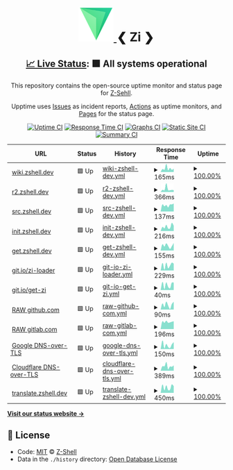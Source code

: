 <h1 align="center">
  <p><a href="https://github.com/z-shell/zi">
    <img src="https://github.com/z-shell/zi/raw/main/docs/images/logo.png" alt="Logo" width="80" height="80" />
  </a> ❮ Zi ❯ </p>
</h1>
<h2 align="center">

[📈 Live Status](https://z-shell.github.io/status): <!--live status--> **🟩 All systems operational**

</h2><div align="center">

This repository contains the open-source uptime monitor and status page for [Z-Sehll](https://github.com/z-shell).

Upptime uses [Issues](https://github.com/z-shell/status/issues) as incident reports, [Actions](https://github.com/z-shell/status/actions) as uptime monitors, and [Pages](https://status.zshell.dev) for the status page.

[![Uptime CI](https://github.com/z-shell/status/workflows/Uptime%20CI/badge.svg)](https://github.com/z-shell/status/actions?query=workflow%3A%22Uptime+CI%22)
[![Response Time CI](https://github.com/z-shell/status/workflows/Response%20Time%20CI/badge.svg)](https://github.com/z-shell/status/actions?query=workflow%3A%22Response+Time+CI%22)
[![Graphs CI](https://github.com/z-shell/status/workflows/Graphs%20CI/badge.svg)](https://github.com/z-shell/status/actions?query=workflow%3A%22Graphs+CI%22)
[![Static Site CI](https://github.com/z-shell/status/workflows/Static%20Site%20CI/badge.svg)](https://github.com/z-shell/status/actions?query=workflow%3A%22Static+Site+CI%22)
[![Summary CI](https://github.com/z-shell/status/workflows/Summary%20CI/badge.svg)](https://github.com/z-shell/uptime-status/actions?query=workflow%3A%22Summary+CI%22)

<!--start: status pages-->
<!-- This summary is generated by Upptime (https://github.com/upptime/upptime) -->
<!-- Do not edit this manually, your changes will be overwritten -->
<!-- prettier-ignore -->
| URL | Status | History | Response Time | Uptime |
| --- | ------ | ------- | ------------- | ------ |
| <img alt="" src="https://wiki.zshell.dev/favicon.ico" height="13"> [wiki.zshell.dev](https://wiki.zshell.dev) | 🟩 Up | [wiki-zshell-dev.yml](https://github.com/z-shell/status/commits/HEAD/history/wiki-zshell-dev.yml) | <details><summary><img alt="Response time graph" src="./graphs/wiki-zshell-dev/response-time-week.png" height="20"> 165ms</summary><br><a href="https://status.zshell.dev/history/wiki-zshell-dev"><img alt="Response time 165" src="https://img.shields.io/endpoint?url=https%3A%2F%2Fraw.githubusercontent.com%2Fz-shell%2Fstatus%2FHEAD%2Fapi%2Fwiki-zshell-dev%2Fresponse-time.json"></a><br><a href="https://status.zshell.dev/history/wiki-zshell-dev"><img alt="24-hour response time 84" src="https://img.shields.io/endpoint?url=https%3A%2F%2Fraw.githubusercontent.com%2Fz-shell%2Fstatus%2FHEAD%2Fapi%2Fwiki-zshell-dev%2Fresponse-time-day.json"></a><br><a href="https://status.zshell.dev/history/wiki-zshell-dev"><img alt="7-day response time 165" src="https://img.shields.io/endpoint?url=https%3A%2F%2Fraw.githubusercontent.com%2Fz-shell%2Fstatus%2FHEAD%2Fapi%2Fwiki-zshell-dev%2Fresponse-time-week.json"></a><br><a href="https://status.zshell.dev/history/wiki-zshell-dev"><img alt="30-day response time 158" src="https://img.shields.io/endpoint?url=https%3A%2F%2Fraw.githubusercontent.com%2Fz-shell%2Fstatus%2FHEAD%2Fapi%2Fwiki-zshell-dev%2Fresponse-time-month.json"></a><br><a href="https://status.zshell.dev/history/wiki-zshell-dev"><img alt="1-year response time 165" src="https://img.shields.io/endpoint?url=https%3A%2F%2Fraw.githubusercontent.com%2Fz-shell%2Fstatus%2FHEAD%2Fapi%2Fwiki-zshell-dev%2Fresponse-time-year.json"></a></details> | <details><summary><a href="https://status.zshell.dev/history/wiki-zshell-dev">100.00%</a></summary><a href="https://status.zshell.dev/history/wiki-zshell-dev"><img alt="All-time uptime 99.93%" src="https://img.shields.io/endpoint?url=https%3A%2F%2Fraw.githubusercontent.com%2Fz-shell%2Fstatus%2FHEAD%2Fapi%2Fwiki-zshell-dev%2Fuptime.json"></a><br><a href="https://status.zshell.dev/history/wiki-zshell-dev"><img alt="24-hour uptime 100.00%" src="https://img.shields.io/endpoint?url=https%3A%2F%2Fraw.githubusercontent.com%2Fz-shell%2Fstatus%2FHEAD%2Fapi%2Fwiki-zshell-dev%2Fuptime-day.json"></a><br><a href="https://status.zshell.dev/history/wiki-zshell-dev"><img alt="7-day uptime 100.00%" src="https://img.shields.io/endpoint?url=https%3A%2F%2Fraw.githubusercontent.com%2Fz-shell%2Fstatus%2FHEAD%2Fapi%2Fwiki-zshell-dev%2Fuptime-week.json"></a><br><a href="https://status.zshell.dev/history/wiki-zshell-dev"><img alt="30-day uptime 100.00%" src="https://img.shields.io/endpoint?url=https%3A%2F%2Fraw.githubusercontent.com%2Fz-shell%2Fstatus%2FHEAD%2Fapi%2Fwiki-zshell-dev%2Fuptime-month.json"></a><br><a href="https://status.zshell.dev/history/wiki-zshell-dev"><img alt="1-year uptime 99.98%" src="https://img.shields.io/endpoint?url=https%3A%2F%2Fraw.githubusercontent.com%2Fz-shell%2Fstatus%2FHEAD%2Fapi%2Fwiki-zshell-dev%2Fuptime-year.json"></a></details>
| <img alt="" src="https://wiki.zshell.dev/favicon.ico" height="13"> [r2.zshell.dev](https://r2.zshell.dev/src/zsh/init.zsh) | 🟩 Up | [r2-zshell-dev.yml](https://github.com/z-shell/status/commits/HEAD/history/r2-zshell-dev.yml) | <details><summary><img alt="Response time graph" src="./graphs/r2-zshell-dev/response-time-week.png" height="20"> 366ms</summary><br><a href="https://status.zshell.dev/history/r2-zshell-dev"><img alt="Response time 454" src="https://img.shields.io/endpoint?url=https%3A%2F%2Fraw.githubusercontent.com%2Fz-shell%2Fstatus%2FHEAD%2Fapi%2Fr2-zshell-dev%2Fresponse-time.json"></a><br><a href="https://status.zshell.dev/history/r2-zshell-dev"><img alt="24-hour response time 217" src="https://img.shields.io/endpoint?url=https%3A%2F%2Fraw.githubusercontent.com%2Fz-shell%2Fstatus%2FHEAD%2Fapi%2Fr2-zshell-dev%2Fresponse-time-day.json"></a><br><a href="https://status.zshell.dev/history/r2-zshell-dev"><img alt="7-day response time 366" src="https://img.shields.io/endpoint?url=https%3A%2F%2Fraw.githubusercontent.com%2Fz-shell%2Fstatus%2FHEAD%2Fapi%2Fr2-zshell-dev%2Fresponse-time-week.json"></a><br><a href="https://status.zshell.dev/history/r2-zshell-dev"><img alt="30-day response time 336" src="https://img.shields.io/endpoint?url=https%3A%2F%2Fraw.githubusercontent.com%2Fz-shell%2Fstatus%2FHEAD%2Fapi%2Fr2-zshell-dev%2Fresponse-time-month.json"></a><br><a href="https://status.zshell.dev/history/r2-zshell-dev"><img alt="1-year response time 452" src="https://img.shields.io/endpoint?url=https%3A%2F%2Fraw.githubusercontent.com%2Fz-shell%2Fstatus%2FHEAD%2Fapi%2Fr2-zshell-dev%2Fresponse-time-year.json"></a></details> | <details><summary><a href="https://status.zshell.dev/history/r2-zshell-dev">100.00%</a></summary><a href="https://status.zshell.dev/history/r2-zshell-dev"><img alt="All-time uptime 99.91%" src="https://img.shields.io/endpoint?url=https%3A%2F%2Fraw.githubusercontent.com%2Fz-shell%2Fstatus%2FHEAD%2Fapi%2Fr2-zshell-dev%2Fuptime.json"></a><br><a href="https://status.zshell.dev/history/r2-zshell-dev"><img alt="24-hour uptime 100.00%" src="https://img.shields.io/endpoint?url=https%3A%2F%2Fraw.githubusercontent.com%2Fz-shell%2Fstatus%2FHEAD%2Fapi%2Fr2-zshell-dev%2Fuptime-day.json"></a><br><a href="https://status.zshell.dev/history/r2-zshell-dev"><img alt="7-day uptime 100.00%" src="https://img.shields.io/endpoint?url=https%3A%2F%2Fraw.githubusercontent.com%2Fz-shell%2Fstatus%2FHEAD%2Fapi%2Fr2-zshell-dev%2Fuptime-week.json"></a><br><a href="https://status.zshell.dev/history/r2-zshell-dev"><img alt="30-day uptime 100.00%" src="https://img.shields.io/endpoint?url=https%3A%2F%2Fraw.githubusercontent.com%2Fz-shell%2Fstatus%2FHEAD%2Fapi%2Fr2-zshell-dev%2Fuptime-month.json"></a><br><a href="https://status.zshell.dev/history/r2-zshell-dev"><img alt="1-year uptime 100.00%" src="https://img.shields.io/endpoint?url=https%3A%2F%2Fraw.githubusercontent.com%2Fz-shell%2Fstatus%2FHEAD%2Fapi%2Fr2-zshell-dev%2Fuptime-year.json"></a></details>
| <img alt="" src="https://wiki.zshell.dev/favicon.ico" height="13"> [src.zshell.dev](https://src.zshell.dev/zsh/init.zsh) | 🟩 Up | [src-zshell-dev.yml](https://github.com/z-shell/status/commits/HEAD/history/src-zshell-dev.yml) | <details><summary><img alt="Response time graph" src="./graphs/src-zshell-dev/response-time-week.png" height="20"> 137ms</summary><br><a href="https://status.zshell.dev/history/src-zshell-dev"><img alt="Response time 152" src="https://img.shields.io/endpoint?url=https%3A%2F%2Fraw.githubusercontent.com%2Fz-shell%2Fstatus%2FHEAD%2Fapi%2Fsrc-zshell-dev%2Fresponse-time.json"></a><br><a href="https://status.zshell.dev/history/src-zshell-dev"><img alt="24-hour response time 107" src="https://img.shields.io/endpoint?url=https%3A%2F%2Fraw.githubusercontent.com%2Fz-shell%2Fstatus%2FHEAD%2Fapi%2Fsrc-zshell-dev%2Fresponse-time-day.json"></a><br><a href="https://status.zshell.dev/history/src-zshell-dev"><img alt="7-day response time 137" src="https://img.shields.io/endpoint?url=https%3A%2F%2Fraw.githubusercontent.com%2Fz-shell%2Fstatus%2FHEAD%2Fapi%2Fsrc-zshell-dev%2Fresponse-time-week.json"></a><br><a href="https://status.zshell.dev/history/src-zshell-dev"><img alt="30-day response time 151" src="https://img.shields.io/endpoint?url=https%3A%2F%2Fraw.githubusercontent.com%2Fz-shell%2Fstatus%2FHEAD%2Fapi%2Fsrc-zshell-dev%2Fresponse-time-month.json"></a><br><a href="https://status.zshell.dev/history/src-zshell-dev"><img alt="1-year response time 151" src="https://img.shields.io/endpoint?url=https%3A%2F%2Fraw.githubusercontent.com%2Fz-shell%2Fstatus%2FHEAD%2Fapi%2Fsrc-zshell-dev%2Fresponse-time-year.json"></a></details> | <details><summary><a href="https://status.zshell.dev/history/src-zshell-dev">100.00%</a></summary><a href="https://status.zshell.dev/history/src-zshell-dev"><img alt="All-time uptime 99.98%" src="https://img.shields.io/endpoint?url=https%3A%2F%2Fraw.githubusercontent.com%2Fz-shell%2Fstatus%2FHEAD%2Fapi%2Fsrc-zshell-dev%2Fuptime.json"></a><br><a href="https://status.zshell.dev/history/src-zshell-dev"><img alt="24-hour uptime 100.00%" src="https://img.shields.io/endpoint?url=https%3A%2F%2Fraw.githubusercontent.com%2Fz-shell%2Fstatus%2FHEAD%2Fapi%2Fsrc-zshell-dev%2Fuptime-day.json"></a><br><a href="https://status.zshell.dev/history/src-zshell-dev"><img alt="7-day uptime 100.00%" src="https://img.shields.io/endpoint?url=https%3A%2F%2Fraw.githubusercontent.com%2Fz-shell%2Fstatus%2FHEAD%2Fapi%2Fsrc-zshell-dev%2Fuptime-week.json"></a><br><a href="https://status.zshell.dev/history/src-zshell-dev"><img alt="30-day uptime 100.00%" src="https://img.shields.io/endpoint?url=https%3A%2F%2Fraw.githubusercontent.com%2Fz-shell%2Fstatus%2FHEAD%2Fapi%2Fsrc-zshell-dev%2Fuptime-month.json"></a><br><a href="https://status.zshell.dev/history/src-zshell-dev"><img alt="1-year uptime 99.98%" src="https://img.shields.io/endpoint?url=https%3A%2F%2Fraw.githubusercontent.com%2Fz-shell%2Fstatus%2FHEAD%2Fapi%2Fsrc-zshell-dev%2Fuptime-year.json"></a></details>
| <img alt="" src="https://wiki.zshell.dev/favicon.ico" height="13"> [init.zshell.dev](https://init.zshell.dev) | 🟩 Up | [init-zshell-dev.yml](https://github.com/z-shell/status/commits/HEAD/history/init-zshell-dev.yml) | <details><summary><img alt="Response time graph" src="./graphs/init-zshell-dev/response-time-week.png" height="20"> 216ms</summary><br><a href="https://status.zshell.dev/history/init-zshell-dev"><img alt="Response time 239" src="https://img.shields.io/endpoint?url=https%3A%2F%2Fraw.githubusercontent.com%2Fz-shell%2Fstatus%2FHEAD%2Fapi%2Finit-zshell-dev%2Fresponse-time.json"></a><br><a href="https://status.zshell.dev/history/init-zshell-dev"><img alt="24-hour response time 135" src="https://img.shields.io/endpoint?url=https%3A%2F%2Fraw.githubusercontent.com%2Fz-shell%2Fstatus%2FHEAD%2Fapi%2Finit-zshell-dev%2Fresponse-time-day.json"></a><br><a href="https://status.zshell.dev/history/init-zshell-dev"><img alt="7-day response time 216" src="https://img.shields.io/endpoint?url=https%3A%2F%2Fraw.githubusercontent.com%2Fz-shell%2Fstatus%2FHEAD%2Fapi%2Finit-zshell-dev%2Fresponse-time-week.json"></a><br><a href="https://status.zshell.dev/history/init-zshell-dev"><img alt="30-day response time 195" src="https://img.shields.io/endpoint?url=https%3A%2F%2Fraw.githubusercontent.com%2Fz-shell%2Fstatus%2FHEAD%2Fapi%2Finit-zshell-dev%2Fresponse-time-month.json"></a><br><a href="https://status.zshell.dev/history/init-zshell-dev"><img alt="1-year response time 241" src="https://img.shields.io/endpoint?url=https%3A%2F%2Fraw.githubusercontent.com%2Fz-shell%2Fstatus%2FHEAD%2Fapi%2Finit-zshell-dev%2Fresponse-time-year.json"></a></details> | <details><summary><a href="https://status.zshell.dev/history/init-zshell-dev">100.00%</a></summary><a href="https://status.zshell.dev/history/init-zshell-dev"><img alt="All-time uptime 99.97%" src="https://img.shields.io/endpoint?url=https%3A%2F%2Fraw.githubusercontent.com%2Fz-shell%2Fstatus%2FHEAD%2Fapi%2Finit-zshell-dev%2Fuptime.json"></a><br><a href="https://status.zshell.dev/history/init-zshell-dev"><img alt="24-hour uptime 100.00%" src="https://img.shields.io/endpoint?url=https%3A%2F%2Fraw.githubusercontent.com%2Fz-shell%2Fstatus%2FHEAD%2Fapi%2Finit-zshell-dev%2Fuptime-day.json"></a><br><a href="https://status.zshell.dev/history/init-zshell-dev"><img alt="7-day uptime 100.00%" src="https://img.shields.io/endpoint?url=https%3A%2F%2Fraw.githubusercontent.com%2Fz-shell%2Fstatus%2FHEAD%2Fapi%2Finit-zshell-dev%2Fuptime-week.json"></a><br><a href="https://status.zshell.dev/history/init-zshell-dev"><img alt="30-day uptime 100.00%" src="https://img.shields.io/endpoint?url=https%3A%2F%2Fraw.githubusercontent.com%2Fz-shell%2Fstatus%2FHEAD%2Fapi%2Finit-zshell-dev%2Fuptime-month.json"></a><br><a href="https://status.zshell.dev/history/init-zshell-dev"><img alt="1-year uptime 99.98%" src="https://img.shields.io/endpoint?url=https%3A%2F%2Fraw.githubusercontent.com%2Fz-shell%2Fstatus%2FHEAD%2Fapi%2Finit-zshell-dev%2Fuptime-year.json"></a></details>
| <img alt="" src="https://wiki.zshell.dev/favicon.ico" height="13"> [get.zshell.dev](https://get.zshell.dev) | 🟩 Up | [get-zshell-dev.yml](https://github.com/z-shell/status/commits/HEAD/history/get-zshell-dev.yml) | <details><summary><img alt="Response time graph" src="./graphs/get-zshell-dev/response-time-week.png" height="20"> 155ms</summary><br><a href="https://status.zshell.dev/history/get-zshell-dev"><img alt="Response time 262" src="https://img.shields.io/endpoint?url=https%3A%2F%2Fraw.githubusercontent.com%2Fz-shell%2Fstatus%2FHEAD%2Fapi%2Fget-zshell-dev%2Fresponse-time.json"></a><br><a href="https://status.zshell.dev/history/get-zshell-dev"><img alt="24-hour response time 102" src="https://img.shields.io/endpoint?url=https%3A%2F%2Fraw.githubusercontent.com%2Fz-shell%2Fstatus%2FHEAD%2Fapi%2Fget-zshell-dev%2Fresponse-time-day.json"></a><br><a href="https://status.zshell.dev/history/get-zshell-dev"><img alt="7-day response time 155" src="https://img.shields.io/endpoint?url=https%3A%2F%2Fraw.githubusercontent.com%2Fz-shell%2Fstatus%2FHEAD%2Fapi%2Fget-zshell-dev%2Fresponse-time-week.json"></a><br><a href="https://status.zshell.dev/history/get-zshell-dev"><img alt="30-day response time 163" src="https://img.shields.io/endpoint?url=https%3A%2F%2Fraw.githubusercontent.com%2Fz-shell%2Fstatus%2FHEAD%2Fapi%2Fget-zshell-dev%2Fresponse-time-month.json"></a><br><a href="https://status.zshell.dev/history/get-zshell-dev"><img alt="1-year response time 266" src="https://img.shields.io/endpoint?url=https%3A%2F%2Fraw.githubusercontent.com%2Fz-shell%2Fstatus%2FHEAD%2Fapi%2Fget-zshell-dev%2Fresponse-time-year.json"></a></details> | <details><summary><a href="https://status.zshell.dev/history/get-zshell-dev">100.00%</a></summary><a href="https://status.zshell.dev/history/get-zshell-dev"><img alt="All-time uptime 99.91%" src="https://img.shields.io/endpoint?url=https%3A%2F%2Fraw.githubusercontent.com%2Fz-shell%2Fstatus%2FHEAD%2Fapi%2Fget-zshell-dev%2Fuptime.json"></a><br><a href="https://status.zshell.dev/history/get-zshell-dev"><img alt="24-hour uptime 100.00%" src="https://img.shields.io/endpoint?url=https%3A%2F%2Fraw.githubusercontent.com%2Fz-shell%2Fstatus%2FHEAD%2Fapi%2Fget-zshell-dev%2Fuptime-day.json"></a><br><a href="https://status.zshell.dev/history/get-zshell-dev"><img alt="7-day uptime 100.00%" src="https://img.shields.io/endpoint?url=https%3A%2F%2Fraw.githubusercontent.com%2Fz-shell%2Fstatus%2FHEAD%2Fapi%2Fget-zshell-dev%2Fuptime-week.json"></a><br><a href="https://status.zshell.dev/history/get-zshell-dev"><img alt="30-day uptime 100.00%" src="https://img.shields.io/endpoint?url=https%3A%2F%2Fraw.githubusercontent.com%2Fz-shell%2Fstatus%2FHEAD%2Fapi%2Fget-zshell-dev%2Fuptime-month.json"></a><br><a href="https://status.zshell.dev/history/get-zshell-dev"><img alt="1-year uptime 99.98%" src="https://img.shields.io/endpoint?url=https%3A%2F%2Fraw.githubusercontent.com%2Fz-shell%2Fstatus%2FHEAD%2Fapi%2Fget-zshell-dev%2Fuptime-year.json"></a></details>
| <img alt="" src="https://github.com/favicon.ico" height="13"> [git.io/zi-loader](https://git.io/zi-loader) | 🟩 Up | [git-io-zi-loader.yml](https://github.com/z-shell/status/commits/HEAD/history/git-io-zi-loader.yml) | <details><summary><img alt="Response time graph" src="./graphs/git-io-zi-loader/response-time-week.png" height="20"> 229ms</summary><br><a href="https://status.zshell.dev/history/git-io-zi-loader"><img alt="Response time 267" src="https://img.shields.io/endpoint?url=https%3A%2F%2Fraw.githubusercontent.com%2Fz-shell%2Fstatus%2FHEAD%2Fapi%2Fgit-io-zi-loader%2Fresponse-time.json"></a><br><a href="https://status.zshell.dev/history/git-io-zi-loader"><img alt="24-hour response time 241" src="https://img.shields.io/endpoint?url=https%3A%2F%2Fraw.githubusercontent.com%2Fz-shell%2Fstatus%2FHEAD%2Fapi%2Fgit-io-zi-loader%2Fresponse-time-day.json"></a><br><a href="https://status.zshell.dev/history/git-io-zi-loader"><img alt="7-day response time 229" src="https://img.shields.io/endpoint?url=https%3A%2F%2Fraw.githubusercontent.com%2Fz-shell%2Fstatus%2FHEAD%2Fapi%2Fgit-io-zi-loader%2Fresponse-time-week.json"></a><br><a href="https://status.zshell.dev/history/git-io-zi-loader"><img alt="30-day response time 199" src="https://img.shields.io/endpoint?url=https%3A%2F%2Fraw.githubusercontent.com%2Fz-shell%2Fstatus%2FHEAD%2Fapi%2Fgit-io-zi-loader%2Fresponse-time-month.json"></a><br><a href="https://status.zshell.dev/history/git-io-zi-loader"><img alt="1-year response time 273" src="https://img.shields.io/endpoint?url=https%3A%2F%2Fraw.githubusercontent.com%2Fz-shell%2Fstatus%2FHEAD%2Fapi%2Fgit-io-zi-loader%2Fresponse-time-year.json"></a></details> | <details><summary><a href="https://status.zshell.dev/history/git-io-zi-loader">100.00%</a></summary><a href="https://status.zshell.dev/history/git-io-zi-loader"><img alt="All-time uptime 99.86%" src="https://img.shields.io/endpoint?url=https%3A%2F%2Fraw.githubusercontent.com%2Fz-shell%2Fstatus%2FHEAD%2Fapi%2Fgit-io-zi-loader%2Fuptime.json"></a><br><a href="https://status.zshell.dev/history/git-io-zi-loader"><img alt="24-hour uptime 100.00%" src="https://img.shields.io/endpoint?url=https%3A%2F%2Fraw.githubusercontent.com%2Fz-shell%2Fstatus%2FHEAD%2Fapi%2Fgit-io-zi-loader%2Fuptime-day.json"></a><br><a href="https://status.zshell.dev/history/git-io-zi-loader"><img alt="7-day uptime 100.00%" src="https://img.shields.io/endpoint?url=https%3A%2F%2Fraw.githubusercontent.com%2Fz-shell%2Fstatus%2FHEAD%2Fapi%2Fgit-io-zi-loader%2Fuptime-week.json"></a><br><a href="https://status.zshell.dev/history/git-io-zi-loader"><img alt="30-day uptime 100.00%" src="https://img.shields.io/endpoint?url=https%3A%2F%2Fraw.githubusercontent.com%2Fz-shell%2Fstatus%2FHEAD%2Fapi%2Fgit-io-zi-loader%2Fuptime-month.json"></a><br><a href="https://status.zshell.dev/history/git-io-zi-loader"><img alt="1-year uptime 99.97%" src="https://img.shields.io/endpoint?url=https%3A%2F%2Fraw.githubusercontent.com%2Fz-shell%2Fstatus%2FHEAD%2Fapi%2Fgit-io-zi-loader%2Fuptime-year.json"></a></details>
| <img alt="" src="https://github.com/favicon.ico" height="13"> [git.io/get-zi](https://git.io/get-zi) | 🟩 Up | [git-io-get-zi.yml](https://github.com/z-shell/status/commits/HEAD/history/git-io-get-zi.yml) | <details><summary><img alt="Response time graph" src="./graphs/git-io-get-zi/response-time-week.png" height="20"> 40ms</summary><br><a href="https://status.zshell.dev/history/git-io-get-zi"><img alt="Response time 80" src="https://img.shields.io/endpoint?url=https%3A%2F%2Fraw.githubusercontent.com%2Fz-shell%2Fstatus%2FHEAD%2Fapi%2Fgit-io-get-zi%2Fresponse-time.json"></a><br><a href="https://status.zshell.dev/history/git-io-get-zi"><img alt="24-hour response time 25" src="https://img.shields.io/endpoint?url=https%3A%2F%2Fraw.githubusercontent.com%2Fz-shell%2Fstatus%2FHEAD%2Fapi%2Fgit-io-get-zi%2Fresponse-time-day.json"></a><br><a href="https://status.zshell.dev/history/git-io-get-zi"><img alt="7-day response time 40" src="https://img.shields.io/endpoint?url=https%3A%2F%2Fraw.githubusercontent.com%2Fz-shell%2Fstatus%2FHEAD%2Fapi%2Fgit-io-get-zi%2Fresponse-time-week.json"></a><br><a href="https://status.zshell.dev/history/git-io-get-zi"><img alt="30-day response time 47" src="https://img.shields.io/endpoint?url=https%3A%2F%2Fraw.githubusercontent.com%2Fz-shell%2Fstatus%2FHEAD%2Fapi%2Fgit-io-get-zi%2Fresponse-time-month.json"></a><br><a href="https://status.zshell.dev/history/git-io-get-zi"><img alt="1-year response time 82" src="https://img.shields.io/endpoint?url=https%3A%2F%2Fraw.githubusercontent.com%2Fz-shell%2Fstatus%2FHEAD%2Fapi%2Fgit-io-get-zi%2Fresponse-time-year.json"></a></details> | <details><summary><a href="https://status.zshell.dev/history/git-io-get-zi">100.00%</a></summary><a href="https://status.zshell.dev/history/git-io-get-zi"><img alt="All-time uptime 99.85%" src="https://img.shields.io/endpoint?url=https%3A%2F%2Fraw.githubusercontent.com%2Fz-shell%2Fstatus%2FHEAD%2Fapi%2Fgit-io-get-zi%2Fuptime.json"></a><br><a href="https://status.zshell.dev/history/git-io-get-zi"><img alt="24-hour uptime 100.00%" src="https://img.shields.io/endpoint?url=https%3A%2F%2Fraw.githubusercontent.com%2Fz-shell%2Fstatus%2FHEAD%2Fapi%2Fgit-io-get-zi%2Fuptime-day.json"></a><br><a href="https://status.zshell.dev/history/git-io-get-zi"><img alt="7-day uptime 100.00%" src="https://img.shields.io/endpoint?url=https%3A%2F%2Fraw.githubusercontent.com%2Fz-shell%2Fstatus%2FHEAD%2Fapi%2Fgit-io-get-zi%2Fuptime-week.json"></a><br><a href="https://status.zshell.dev/history/git-io-get-zi"><img alt="30-day uptime 100.00%" src="https://img.shields.io/endpoint?url=https%3A%2F%2Fraw.githubusercontent.com%2Fz-shell%2Fstatus%2FHEAD%2Fapi%2Fgit-io-get-zi%2Fuptime-month.json"></a><br><a href="https://status.zshell.dev/history/git-io-get-zi"><img alt="1-year uptime 99.96%" src="https://img.shields.io/endpoint?url=https%3A%2F%2Fraw.githubusercontent.com%2Fz-shell%2Fstatus%2FHEAD%2Fapi%2Fgit-io-get-zi%2Fuptime-year.json"></a></details>
| <img alt="" src="https://github.com/favicon.ico" height="13"> [RAW github.com](https://raw.githubusercontent.com/z-shell/zi/main/docs/README.md) | 🟩 Up | [raw-github-com.yml](https://github.com/z-shell/status/commits/HEAD/history/raw-github-com.yml) | <details><summary><img alt="Response time graph" src="./graphs/raw-github-com/response-time-week.png" height="20"> 90ms</summary><br><a href="https://status.zshell.dev/history/raw-github-com"><img alt="Response time 156" src="https://img.shields.io/endpoint?url=https%3A%2F%2Fraw.githubusercontent.com%2Fz-shell%2Fstatus%2FHEAD%2Fapi%2Fraw-github-com%2Fresponse-time.json"></a><br><a href="https://status.zshell.dev/history/raw-github-com"><img alt="24-hour response time 65" src="https://img.shields.io/endpoint?url=https%3A%2F%2Fraw.githubusercontent.com%2Fz-shell%2Fstatus%2FHEAD%2Fapi%2Fraw-github-com%2Fresponse-time-day.json"></a><br><a href="https://status.zshell.dev/history/raw-github-com"><img alt="7-day response time 90" src="https://img.shields.io/endpoint?url=https%3A%2F%2Fraw.githubusercontent.com%2Fz-shell%2Fstatus%2FHEAD%2Fapi%2Fraw-github-com%2Fresponse-time-week.json"></a><br><a href="https://status.zshell.dev/history/raw-github-com"><img alt="30-day response time 91" src="https://img.shields.io/endpoint?url=https%3A%2F%2Fraw.githubusercontent.com%2Fz-shell%2Fstatus%2FHEAD%2Fapi%2Fraw-github-com%2Fresponse-time-month.json"></a><br><a href="https://status.zshell.dev/history/raw-github-com"><img alt="1-year response time 159" src="https://img.shields.io/endpoint?url=https%3A%2F%2Fraw.githubusercontent.com%2Fz-shell%2Fstatus%2FHEAD%2Fapi%2Fraw-github-com%2Fresponse-time-year.json"></a></details> | <details><summary><a href="https://status.zshell.dev/history/raw-github-com">100.00%</a></summary><a href="https://status.zshell.dev/history/raw-github-com"><img alt="All-time uptime 99.99%" src="https://img.shields.io/endpoint?url=https%3A%2F%2Fraw.githubusercontent.com%2Fz-shell%2Fstatus%2FHEAD%2Fapi%2Fraw-github-com%2Fuptime.json"></a><br><a href="https://status.zshell.dev/history/raw-github-com"><img alt="24-hour uptime 100.00%" src="https://img.shields.io/endpoint?url=https%3A%2F%2Fraw.githubusercontent.com%2Fz-shell%2Fstatus%2FHEAD%2Fapi%2Fraw-github-com%2Fuptime-day.json"></a><br><a href="https://status.zshell.dev/history/raw-github-com"><img alt="7-day uptime 100.00%" src="https://img.shields.io/endpoint?url=https%3A%2F%2Fraw.githubusercontent.com%2Fz-shell%2Fstatus%2FHEAD%2Fapi%2Fraw-github-com%2Fuptime-week.json"></a><br><a href="https://status.zshell.dev/history/raw-github-com"><img alt="30-day uptime 100.00%" src="https://img.shields.io/endpoint?url=https%3A%2F%2Fraw.githubusercontent.com%2Fz-shell%2Fstatus%2FHEAD%2Fapi%2Fraw-github-com%2Fuptime-month.json"></a><br><a href="https://status.zshell.dev/history/raw-github-com"><img alt="1-year uptime 99.99%" src="https://img.shields.io/endpoint?url=https%3A%2F%2Fraw.githubusercontent.com%2Fz-shell%2Fstatus%2FHEAD%2Fapi%2Fraw-github-com%2Fuptime-year.json"></a></details>
| <img alt="" src="https://gitlab.com/assets/favicon-72a2cad5025aa931d6ea56c3201d1f18e68a8cd39788c7c80d5b2b82aa5143ef.png" height="13"> [RAW gitlab.com](https://gitlab.com/ss-o/zi/-/raw/main/docs/README.md) | 🟩 Up | [raw-gitlab-com.yml](https://github.com/z-shell/status/commits/HEAD/history/raw-gitlab-com.yml) | <details><summary><img alt="Response time graph" src="./graphs/raw-gitlab-com/response-time-week.png" height="20"> 196ms</summary><br><a href="https://status.zshell.dev/history/raw-gitlab-com"><img alt="Response time 274" src="https://img.shields.io/endpoint?url=https%3A%2F%2Fraw.githubusercontent.com%2Fz-shell%2Fstatus%2FHEAD%2Fapi%2Fraw-gitlab-com%2Fresponse-time.json"></a><br><a href="https://status.zshell.dev/history/raw-gitlab-com"><img alt="24-hour response time 160" src="https://img.shields.io/endpoint?url=https%3A%2F%2Fraw.githubusercontent.com%2Fz-shell%2Fstatus%2FHEAD%2Fapi%2Fraw-gitlab-com%2Fresponse-time-day.json"></a><br><a href="https://status.zshell.dev/history/raw-gitlab-com"><img alt="7-day response time 196" src="https://img.shields.io/endpoint?url=https%3A%2F%2Fraw.githubusercontent.com%2Fz-shell%2Fstatus%2FHEAD%2Fapi%2Fraw-gitlab-com%2Fresponse-time-week.json"></a><br><a href="https://status.zshell.dev/history/raw-gitlab-com"><img alt="30-day response time 178" src="https://img.shields.io/endpoint?url=https%3A%2F%2Fraw.githubusercontent.com%2Fz-shell%2Fstatus%2FHEAD%2Fapi%2Fraw-gitlab-com%2Fresponse-time-month.json"></a><br><a href="https://status.zshell.dev/history/raw-gitlab-com"><img alt="1-year response time 277" src="https://img.shields.io/endpoint?url=https%3A%2F%2Fraw.githubusercontent.com%2Fz-shell%2Fstatus%2FHEAD%2Fapi%2Fraw-gitlab-com%2Fresponse-time-year.json"></a></details> | <details><summary><a href="https://status.zshell.dev/history/raw-gitlab-com">100.00%</a></summary><a href="https://status.zshell.dev/history/raw-gitlab-com"><img alt="All-time uptime 99.90%" src="https://img.shields.io/endpoint?url=https%3A%2F%2Fraw.githubusercontent.com%2Fz-shell%2Fstatus%2FHEAD%2Fapi%2Fraw-gitlab-com%2Fuptime.json"></a><br><a href="https://status.zshell.dev/history/raw-gitlab-com"><img alt="24-hour uptime 100.00%" src="https://img.shields.io/endpoint?url=https%3A%2F%2Fraw.githubusercontent.com%2Fz-shell%2Fstatus%2FHEAD%2Fapi%2Fraw-gitlab-com%2Fuptime-day.json"></a><br><a href="https://status.zshell.dev/history/raw-gitlab-com"><img alt="7-day uptime 100.00%" src="https://img.shields.io/endpoint?url=https%3A%2F%2Fraw.githubusercontent.com%2Fz-shell%2Fstatus%2FHEAD%2Fapi%2Fraw-gitlab-com%2Fuptime-week.json"></a><br><a href="https://status.zshell.dev/history/raw-gitlab-com"><img alt="30-day uptime 100.00%" src="https://img.shields.io/endpoint?url=https%3A%2F%2Fraw.githubusercontent.com%2Fz-shell%2Fstatus%2FHEAD%2Fapi%2Fraw-gitlab-com%2Fuptime-month.json"></a><br><a href="https://status.zshell.dev/history/raw-gitlab-com"><img alt="1-year uptime 99.98%" src="https://img.shields.io/endpoint?url=https%3A%2F%2Fraw.githubusercontent.com%2Fz-shell%2Fstatus%2FHEAD%2Fapi%2Fraw-gitlab-com%2Fuptime-year.json"></a></details>
| <img alt="" src="https://www.google.com/favicon.ico" height="13"> [Google DNS-over-TLS](https://dns.google) | 🟩 Up | [google-dns-over-tls.yml](https://github.com/z-shell/status/commits/HEAD/history/google-dns-over-tls.yml) | <details><summary><img alt="Response time graph" src="./graphs/google-dns-over-tls/response-time-week.png" height="20"> 150ms</summary><br><a href="https://status.zshell.dev/history/google-dns-over-tls"><img alt="Response time 152" src="https://img.shields.io/endpoint?url=https%3A%2F%2Fraw.githubusercontent.com%2Fz-shell%2Fstatus%2FHEAD%2Fapi%2Fgoogle-dns-over-tls%2Fresponse-time.json"></a><br><a href="https://status.zshell.dev/history/google-dns-over-tls"><img alt="24-hour response time 41" src="https://img.shields.io/endpoint?url=https%3A%2F%2Fraw.githubusercontent.com%2Fz-shell%2Fstatus%2FHEAD%2Fapi%2Fgoogle-dns-over-tls%2Fresponse-time-day.json"></a><br><a href="https://status.zshell.dev/history/google-dns-over-tls"><img alt="7-day response time 150" src="https://img.shields.io/endpoint?url=https%3A%2F%2Fraw.githubusercontent.com%2Fz-shell%2Fstatus%2FHEAD%2Fapi%2Fgoogle-dns-over-tls%2Fresponse-time-week.json"></a><br><a href="https://status.zshell.dev/history/google-dns-over-tls"><img alt="30-day response time 131" src="https://img.shields.io/endpoint?url=https%3A%2F%2Fraw.githubusercontent.com%2Fz-shell%2Fstatus%2FHEAD%2Fapi%2Fgoogle-dns-over-tls%2Fresponse-time-month.json"></a><br><a href="https://status.zshell.dev/history/google-dns-over-tls"><img alt="1-year response time 153" src="https://img.shields.io/endpoint?url=https%3A%2F%2Fraw.githubusercontent.com%2Fz-shell%2Fstatus%2FHEAD%2Fapi%2Fgoogle-dns-over-tls%2Fresponse-time-year.json"></a></details> | <details><summary><a href="https://status.zshell.dev/history/google-dns-over-tls">100.00%</a></summary><a href="https://status.zshell.dev/history/google-dns-over-tls"><img alt="All-time uptime 100.00%" src="https://img.shields.io/endpoint?url=https%3A%2F%2Fraw.githubusercontent.com%2Fz-shell%2Fstatus%2FHEAD%2Fapi%2Fgoogle-dns-over-tls%2Fuptime.json"></a><br><a href="https://status.zshell.dev/history/google-dns-over-tls"><img alt="24-hour uptime 100.00%" src="https://img.shields.io/endpoint?url=https%3A%2F%2Fraw.githubusercontent.com%2Fz-shell%2Fstatus%2FHEAD%2Fapi%2Fgoogle-dns-over-tls%2Fuptime-day.json"></a><br><a href="https://status.zshell.dev/history/google-dns-over-tls"><img alt="7-day uptime 100.00%" src="https://img.shields.io/endpoint?url=https%3A%2F%2Fraw.githubusercontent.com%2Fz-shell%2Fstatus%2FHEAD%2Fapi%2Fgoogle-dns-over-tls%2Fuptime-week.json"></a><br><a href="https://status.zshell.dev/history/google-dns-over-tls"><img alt="30-day uptime 100.00%" src="https://img.shields.io/endpoint?url=https%3A%2F%2Fraw.githubusercontent.com%2Fz-shell%2Fstatus%2FHEAD%2Fapi%2Fgoogle-dns-over-tls%2Fuptime-month.json"></a><br><a href="https://status.zshell.dev/history/google-dns-over-tls"><img alt="1-year uptime 100.00%" src="https://img.shields.io/endpoint?url=https%3A%2F%2Fraw.githubusercontent.com%2Fz-shell%2Fstatus%2FHEAD%2Fapi%2Fgoogle-dns-over-tls%2Fuptime-year.json"></a></details>
| <img alt="" src="https://www.cloudflare.com/favicon.ico" height="13"> [Cloudflare DNS-over-TLS](https://cloudflare-dns.com) | 🟩 Up | [cloudflare-dns-over-tls.yml](https://github.com/z-shell/status/commits/HEAD/history/cloudflare-dns-over-tls.yml) | <details><summary><img alt="Response time graph" src="./graphs/cloudflare-dns-over-tls/response-time-week.png" height="20"> 389ms</summary><br><a href="https://status.zshell.dev/history/cloudflare-dns-over-tls"><img alt="Response time 247" src="https://img.shields.io/endpoint?url=https%3A%2F%2Fraw.githubusercontent.com%2Fz-shell%2Fstatus%2FHEAD%2Fapi%2Fcloudflare-dns-over-tls%2Fresponse-time.json"></a><br><a href="https://status.zshell.dev/history/cloudflare-dns-over-tls"><img alt="24-hour response time 204" src="https://img.shields.io/endpoint?url=https%3A%2F%2Fraw.githubusercontent.com%2Fz-shell%2Fstatus%2FHEAD%2Fapi%2Fcloudflare-dns-over-tls%2Fresponse-time-day.json"></a><br><a href="https://status.zshell.dev/history/cloudflare-dns-over-tls"><img alt="7-day response time 389" src="https://img.shields.io/endpoint?url=https%3A%2F%2Fraw.githubusercontent.com%2Fz-shell%2Fstatus%2FHEAD%2Fapi%2Fcloudflare-dns-over-tls%2Fresponse-time-week.json"></a><br><a href="https://status.zshell.dev/history/cloudflare-dns-over-tls"><img alt="30-day response time 406" src="https://img.shields.io/endpoint?url=https%3A%2F%2Fraw.githubusercontent.com%2Fz-shell%2Fstatus%2FHEAD%2Fapi%2Fcloudflare-dns-over-tls%2Fresponse-time-month.json"></a><br><a href="https://status.zshell.dev/history/cloudflare-dns-over-tls"><img alt="1-year response time 255" src="https://img.shields.io/endpoint?url=https%3A%2F%2Fraw.githubusercontent.com%2Fz-shell%2Fstatus%2FHEAD%2Fapi%2Fcloudflare-dns-over-tls%2Fresponse-time-year.json"></a></details> | <details><summary><a href="https://status.zshell.dev/history/cloudflare-dns-over-tls">100.00%</a></summary><a href="https://status.zshell.dev/history/cloudflare-dns-over-tls"><img alt="All-time uptime 99.99%" src="https://img.shields.io/endpoint?url=https%3A%2F%2Fraw.githubusercontent.com%2Fz-shell%2Fstatus%2FHEAD%2Fapi%2Fcloudflare-dns-over-tls%2Fuptime.json"></a><br><a href="https://status.zshell.dev/history/cloudflare-dns-over-tls"><img alt="24-hour uptime 100.00%" src="https://img.shields.io/endpoint?url=https%3A%2F%2Fraw.githubusercontent.com%2Fz-shell%2Fstatus%2FHEAD%2Fapi%2Fcloudflare-dns-over-tls%2Fuptime-day.json"></a><br><a href="https://status.zshell.dev/history/cloudflare-dns-over-tls"><img alt="7-day uptime 100.00%" src="https://img.shields.io/endpoint?url=https%3A%2F%2Fraw.githubusercontent.com%2Fz-shell%2Fstatus%2FHEAD%2Fapi%2Fcloudflare-dns-over-tls%2Fuptime-week.json"></a><br><a href="https://status.zshell.dev/history/cloudflare-dns-over-tls"><img alt="30-day uptime 100.00%" src="https://img.shields.io/endpoint?url=https%3A%2F%2Fraw.githubusercontent.com%2Fz-shell%2Fstatus%2FHEAD%2Fapi%2Fcloudflare-dns-over-tls%2Fuptime-month.json"></a><br><a href="https://status.zshell.dev/history/cloudflare-dns-over-tls"><img alt="1-year uptime 99.99%" src="https://img.shields.io/endpoint?url=https%3A%2F%2Fraw.githubusercontent.com%2Fz-shell%2Fstatus%2FHEAD%2Fapi%2Fcloudflare-dns-over-tls%2Fuptime-year.json"></a></details>
| <img alt="" src="https://wiki.zshell.dev/favicon.ico" height="13"> [translate.zshell.dev](https://translate.zshell.dev) | 🟩 Up | [translate-zshell-dev.yml](https://github.com/z-shell/status/commits/HEAD/history/translate-zshell-dev.yml) | <details><summary><img alt="Response time graph" src="./graphs/translate-zshell-dev/response-time-week.png" height="20"> 450ms</summary><br><a href="https://status.zshell.dev/history/translate-zshell-dev"><img alt="Response time 432" src="https://img.shields.io/endpoint?url=https%3A%2F%2Fraw.githubusercontent.com%2Fz-shell%2Fstatus%2FHEAD%2Fapi%2Ftranslate-zshell-dev%2Fresponse-time.json"></a><br><a href="https://status.zshell.dev/history/translate-zshell-dev"><img alt="24-hour response time 350" src="https://img.shields.io/endpoint?url=https%3A%2F%2Fraw.githubusercontent.com%2Fz-shell%2Fstatus%2FHEAD%2Fapi%2Ftranslate-zshell-dev%2Fresponse-time-day.json"></a><br><a href="https://status.zshell.dev/history/translate-zshell-dev"><img alt="7-day response time 450" src="https://img.shields.io/endpoint?url=https%3A%2F%2Fraw.githubusercontent.com%2Fz-shell%2Fstatus%2FHEAD%2Fapi%2Ftranslate-zshell-dev%2Fresponse-time-week.json"></a><br><a href="https://status.zshell.dev/history/translate-zshell-dev"><img alt="30-day response time 424" src="https://img.shields.io/endpoint?url=https%3A%2F%2Fraw.githubusercontent.com%2Fz-shell%2Fstatus%2FHEAD%2Fapi%2Ftranslate-zshell-dev%2Fresponse-time-month.json"></a><br><a href="https://status.zshell.dev/history/translate-zshell-dev"><img alt="1-year response time 435" src="https://img.shields.io/endpoint?url=https%3A%2F%2Fraw.githubusercontent.com%2Fz-shell%2Fstatus%2FHEAD%2Fapi%2Ftranslate-zshell-dev%2Fresponse-time-year.json"></a></details> | <details><summary><a href="https://status.zshell.dev/history/translate-zshell-dev">100.00%</a></summary><a href="https://status.zshell.dev/history/translate-zshell-dev"><img alt="All-time uptime 99.99%" src="https://img.shields.io/endpoint?url=https%3A%2F%2Fraw.githubusercontent.com%2Fz-shell%2Fstatus%2FHEAD%2Fapi%2Ftranslate-zshell-dev%2Fuptime.json"></a><br><a href="https://status.zshell.dev/history/translate-zshell-dev"><img alt="24-hour uptime 100.00%" src="https://img.shields.io/endpoint?url=https%3A%2F%2Fraw.githubusercontent.com%2Fz-shell%2Fstatus%2FHEAD%2Fapi%2Ftranslate-zshell-dev%2Fuptime-day.json"></a><br><a href="https://status.zshell.dev/history/translate-zshell-dev"><img alt="7-day uptime 100.00%" src="https://img.shields.io/endpoint?url=https%3A%2F%2Fraw.githubusercontent.com%2Fz-shell%2Fstatus%2FHEAD%2Fapi%2Ftranslate-zshell-dev%2Fuptime-week.json"></a><br><a href="https://status.zshell.dev/history/translate-zshell-dev"><img alt="30-day uptime 100.00%" src="https://img.shields.io/endpoint?url=https%3A%2F%2Fraw.githubusercontent.com%2Fz-shell%2Fstatus%2FHEAD%2Fapi%2Ftranslate-zshell-dev%2Fuptime-month.json"></a><br><a href="https://status.zshell.dev/history/translate-zshell-dev"><img alt="1-year uptime 99.99%" src="https://img.shields.io/endpoint?url=https%3A%2F%2Fraw.githubusercontent.com%2Fz-shell%2Fstatus%2FHEAD%2Fapi%2Ftranslate-zshell-dev%2Fuptime-year.json"></a></details>

<!--end: status pages-->

<!-- start: YOUR_STARTER --><!-- end: YOUR_STARTER -->

</div>
<div align="left" width="100%">
  
  [**Visit our status website →**](https://status.zshell.dev)

## 📄 License

- Code: [MIT](./LICENSE) © [Z-Shell](https://github.com/z-shell)
- Data in the `./history` directory: [Open Database License](https://opendatacommons.org/licenses/odbl/1-0/)
